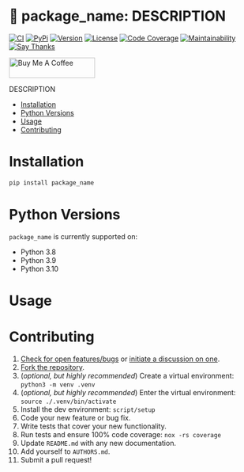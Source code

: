 # 🚰 package_name: DESCRIPTION

[![CI](https://github.com/bachya/package_name/workflows/CI/badge.svg)](https://github.com/bachya/package_name/actions)
[![PyPi](https://img.shields.io/pypi/v/package_name.svg)](https://pypi.python.org/pypi/package_name)
[![Version](https://img.shields.io/pypi/pyversions/package_name.svg)](https://pypi.python.org/pypi/package_name)
[![License](https://img.shields.io/pypi/l/package_name.svg)](https://github.com/bachya/package_name/blob/main/LICENSE)
[![Code Coverage](https://codecov.io/gh/bachya/package_name/branch/dev/graph/badge.svg)](https://codecov.io/gh/bachya/package_name)
[![Maintainability](https://api.codeclimate.com/v1/badges/a03c9e96f19a3dc37f98/maintainability)](https://codeclimate.com/github/bachya/package_name/maintainability)
[![Say Thanks](https://img.shields.io/badge/SayThanks-!-1EAEDB.svg)](https://saythanks.io/to/bachya)

<a href="https://www.buymeacoffee.com/bachya1208P" target="_blank"><img src="https://cdn.buymeacoffee.com/buttons/default-orange.png" alt="Buy Me A Coffee" height="41" width="174"></a>

DESCRIPTION

- [Installation](#installation)
- [Python Versions](#python-versions)
- [Usage](#usage)
- [Contributing](#contributing)

# Installation

```python
pip install package_name
```

# Python Versions

`package_name` is currently supported on:

* Python 3.8
* Python 3.9
* Python 3.10

# Usage

# Contributing

1. [Check for open features/bugs](https://github.com/bachya/package_name/issues)
  or [initiate a discussion on one](https://github.com/bachya/package_name/issues/new).
2. [Fork the repository](https://github.com/bachya/package_name/fork).
3. (_optional, but highly recommended_) Create a virtual environment: `python3 -m venv .venv`
4. (_optional, but highly recommended_) Enter the virtual environment: `source ./.venv/bin/activate`
5. Install the dev environment: `script/setup`
6. Code your new feature or bug fix.
7. Write tests that cover your new functionality.
8. Run tests and ensure 100% code coverage: `nox -rs coverage`
9. Update `README.md` with any new documentation.
10. Add yourself to `AUTHORS.md`.
11. Submit a pull request!
